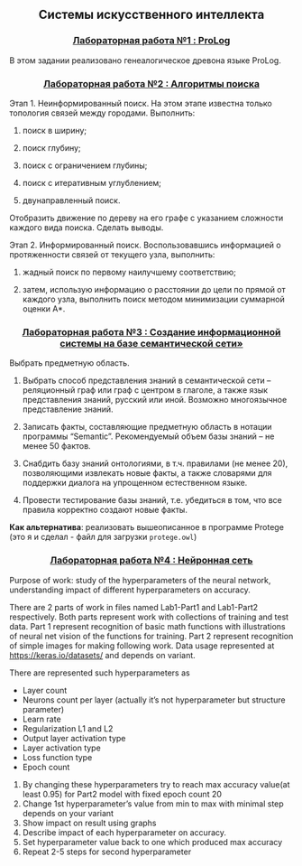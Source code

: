 <h2 align=center>Системы искусственного интеллекта</a> </h2>

<h3 align=center> <a href="lab1_prolog_tree">Лабораторная работа №1 : ProLog</a> </h3>

В этом задании реализовано генеалогическое древона языке ProLog.

<h3 align=center> <a href="lab2_graph_traversal">Лабораторная работа №2 : Алгоритмы поиска</a> </h3>

Этап 1. Неинформированный поиск. На этом этапе известна только
топология связей между городами. Выполнить:

1) поиск в ширину;

2) поиск глубину;

3) поиск с ограничением глубины;

4) поиск с итеративным углублением;

5) двунаправленный поиск.

Отобразить движение по дереву на его графе с указанием сложности
каждого вида поиска. Сделать выводы.

Этап 2. Информированный поиск. Воспользовавшись информацией о
протяженности связей от текущего узла, выполнить:

1) жадный поиск по первому наилучшему соответствию;

2) затем, использую информацию о расстоянии до цели по прямой от
каждого узла, выполнить поиск методом минимизации суммарной оценки
А*. 

<h3 align=center> <a href="lab3_semantic_network">Лабораторная работа №3 : Создание информационной
системы на базе семантической сети»</a> </h3>

Выбрать предметную область. 

1) Выбрать способ представления знаний в семантической сети –
реляционный граф или граф с центром в глаголе, а также язык
представления знаний, русский или иной. Возможно многоязычное
представление знаний.

2) Записать факты, составляющие предметную область в нотации
программы “Semantic”. Рекомендуемый объем базы знаний – не менее 50
фактов.

3) Снабдить базу знаний онтологиями, в т.ч. правилами (не менее 20),
позволяющими извлекать новые факты, а также словарями для
поддержки диалога на упрощенном естественном языке.

4) Провести тестирование базы знаний, т.е. убедиться в том, что все правила
корректно создают новые факты. 

__Как альтернатива__: реализовать вышеописанное в программе Protege (это я и сделал - файл для загрузки `protege.owl`)

<h3 align=center> <a href="lab4_neural_networks">Лабораторная работа №4 : Нейронная сеть</a> </h3>

Purpose of work: study of the hyperparameters of the neural network, understanding impact of different hyperparameters on accuracy.

There are 2 parts of work in files named Lab1-Part1 and Lab1-Part2 respectively. Both parts represent work with collections of training and test data. 
Part 1 represent recognition of basic math functions with illustrations of neural net vision of the functions for training.
Part 2 represent recognition of simple images for making following work.
Data usage represented at https://keras.io/datasets/ and depends on variant.

There are represented such hyperparameters as 
*	Layer count
*	Neurons count per layer (actually it’s not hyperparameter but structure parameter)
*	Learn rate
*	Regularization L1 and L2
*	Output layer activation type
*	Layer activation type 
*	Loss function type
*	Epoch count

1) By changing these hyperparameters try to reach max accuracy value(at least 0.95)  for Part2 model with fixed epoch count 20
2) Change 1st hyperparameter’s value from min to max with minimal step depends on your variant 
3) Show impact on result using graphs
4) Describe impact of each hyperparameter on accuracy.
5) Set hyperparameter value back to one which produced max accuracy
6) Repeat 2-5 steps for second hyperparameter


